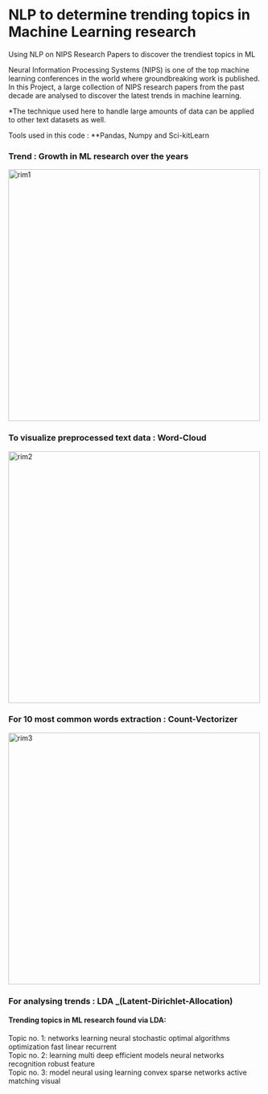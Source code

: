 # NLP to determine trending topics in Machine Learning research
Using NLP on NIPS Research Papers to discover the trendiest topics in ML

Neural Information Processing Systems (NIPS) is one of the top machine learning conferences in the world where groundbreaking work is published. In this Project, a large collection of NIPS research papers from the past decade are analysed to discover the latest trends in machine learning. 

*The technique used here to handle large amounts of data can be applied to other text datasets as well.

Tools used in this code : **Pandas, Numpy and Sci-kitLearn

### Trend : Growth in ML research over the years

<img src="https://github.com/Ssanyachetwani/NLP-for-trending-topics-in-ML-research/blob/main/rim/rim1.png" alt="rim1" width="500"/>

### To visualize preprocessed text data : Word-Cloud

<img src="https://github.com/Ssanyachetwani/NLP-for-trending-topics-in-ML-research/blob/main/rim/rim2.png" alt="rim2" width="500"/>

### For 10 most common words extraction : Count-Vectorizer

<img src="https://github.com/Ssanyachetwani/NLP-for-trending-topics-in-ML-research/blob/main/rim/rim3.png" alt="rim3" width="500"/>

### For analysing trends : LDA _(Latent-Dirichlet-Allocation)

#### Trending topics in ML research found via LDA:
Topic no. 1:
networks learning neural stochastic optimal algorithms optimization fast linear recurrent<br />
Topic no. 2:
learning multi deep efficient models neural networks recognition robust feature<br />
Topic no. 3:
model neural using learning convex sparse networks active matching visual<br />




